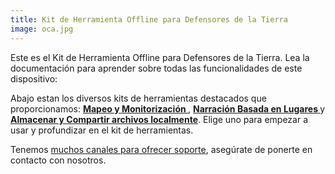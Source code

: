 ```yaml
---
title: Kit de Herramienta Offline para Defensores de la Tierra
image: oca.jpg
---
```


Este es el Kit de Herramienta Offline para Defensores de la Tierra. Lea la documentación para aprender sobre todas las funcionalidades de este dispositivo:

<app-button :nomargin="true" localurl=":8086/all/https://docs.earthdefenderstoolkit.com/device-usage/first-steps" text="Lea documentación"></app-button>

Abajo estan los diversos kits de herramientas destacados que proporcionamos: **[Mapeo y Monitorización ](/mapping-and-monitoring)**, **[Narración Basada en Lugares ](/geo-storytelling)** y **[Almacenar y Compartir archivos localmente](/storing-sharing)**. Elige uno para empezar a usar y profundizar en el kit de herramientas.

Tenemos [muchos canales para ofrecer soporte](#support-and-contributing), asegúrate de ponerte en contacto con nosotros.
